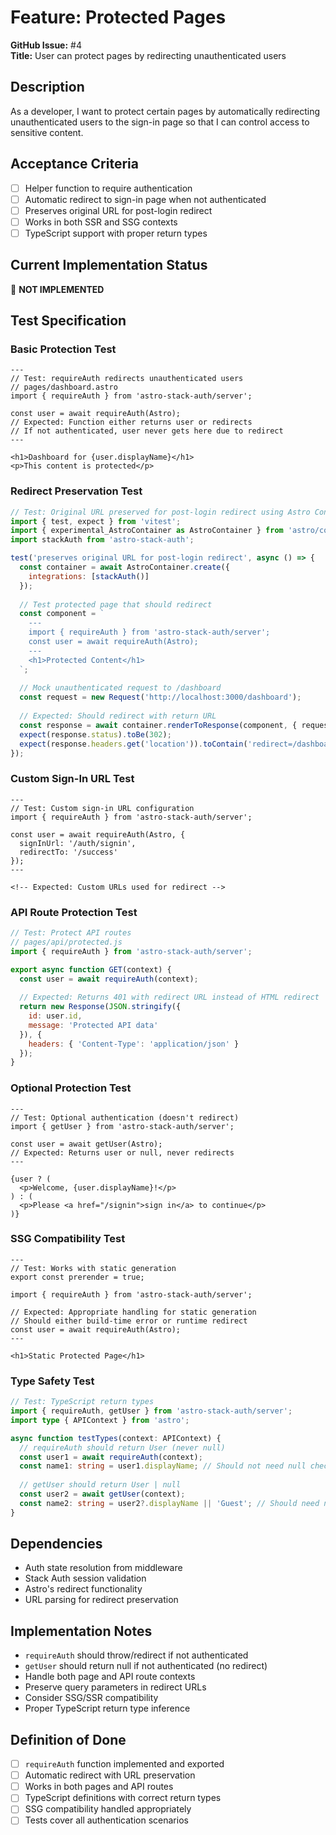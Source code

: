 # Feature: Protected Pages

**GitHub Issue:** #4  
**Title:** User can protect pages by redirecting unauthenticated users

## Description

As a developer, I want to protect certain pages by automatically redirecting unauthenticated users to the sign-in page so that I can control access to sensitive content.

## Acceptance Criteria

- [ ] Helper function to require authentication
- [ ] Automatic redirect to sign-in page when not authenticated
- [ ] Preserves original URL for post-login redirect
- [ ] Works in both SSR and SSG contexts
- [ ] TypeScript support with proper return types

## Current Implementation Status

🔴 **NOT IMPLEMENTED**

## Test Specification

### Basic Protection Test

```astro
---
// Test: requireAuth redirects unauthenticated users
// pages/dashboard.astro
import { requireAuth } from 'astro-stack-auth/server';

const user = await requireAuth(Astro);
// Expected: Function either returns user or redirects
// If not authenticated, user never gets here due to redirect
---

<h1>Dashboard for {user.displayName}</h1>
<p>This content is protected</p>
```

### Redirect Preservation Test

```javascript
// Test: Original URL preserved for post-login redirect using Astro Container
import { test, expect } from 'vitest';
import { experimental_AstroContainer as AstroContainer } from 'astro/container';
import stackAuth from 'astro-stack-auth';

test('preserves original URL for post-login redirect', async () => {
  const container = await AstroContainer.create({
    integrations: [stackAuth()]
  });
  
  // Test protected page that should redirect
  const component = `
    ---
    import { requireAuth } from 'astro-stack-auth/server';
    const user = await requireAuth(Astro);
    ---
    <h1>Protected Content</h1>
  `;
  
  // Mock unauthenticated request to /dashboard
  const request = new Request('http://localhost:3000/dashboard');
  
  // Expected: Should redirect with return URL
  const response = await container.renderToResponse(component, { request });
  expect(response.status).toBe(302);
  expect(response.headers.get('location')).toContain('redirect=/dashboard');
});
```

### Custom Sign-In URL Test

```astro
---
// Test: Custom sign-in URL configuration
import { requireAuth } from 'astro-stack-auth/server';

const user = await requireAuth(Astro, {
  signInUrl: '/auth/signin',
  redirectTo: '/success'
});
---

<!-- Expected: Custom URLs used for redirect -->
```

### API Route Protection Test

```javascript
// Test: Protect API routes
// pages/api/protected.js
import { requireAuth } from 'astro-stack-auth/server';

export async function GET(context) {
  const user = await requireAuth(context);
  
  // Expected: Returns 401 with redirect URL instead of HTML redirect
  return new Response(JSON.stringify({
    id: user.id,
    message: 'Protected API data'
  }), {
    headers: { 'Content-Type': 'application/json' }
  });
}
```

### Optional Protection Test

```astro
---
// Test: Optional authentication (doesn't redirect)
import { getUser } from 'astro-stack-auth/server';

const user = await getUser(Astro);
// Expected: Returns user or null, never redirects
---

{user ? (
  <p>Welcome, {user.displayName}!</p>
) : (
  <p>Please <a href="/signin">sign in</a> to continue</p>
)}
```

### SSG Compatibility Test

```astro
---
// Test: Works with static generation
export const prerender = true;

import { requireAuth } from 'astro-stack-auth/server';

// Expected: Appropriate handling for static generation
// Should either build-time error or runtime redirect
const user = await requireAuth(Astro);
---

<h1>Static Protected Page</h1>
```

### Type Safety Test

```typescript
// Test: TypeScript return types
import { requireAuth, getUser } from 'astro-stack-auth/server';
import type { APIContext } from 'astro';

async function testTypes(context: APIContext) {
  // requireAuth should return User (never null)
  const user1 = await requireAuth(context);
  const name1: string = user1.displayName; // Should not need null check
  
  // getUser should return User | null
  const user2 = await getUser(context);
  const name2: string = user2?.displayName || 'Guest'; // Should need null check
}
```

## Dependencies

- Auth state resolution from middleware
- Stack Auth session validation
- Astro's redirect functionality
- URL parsing for redirect preservation

## Implementation Notes

- `requireAuth` should throw/redirect if not authenticated
- `getUser` should return null if not authenticated (no redirect)
- Handle both page and API route contexts
- Preserve query parameters in redirect URLs
- Consider SSG/SSR compatibility
- Proper TypeScript return type inference

## Definition of Done

- [ ] `requireAuth` function implemented and exported
- [ ] Automatic redirect with URL preservation
- [ ] Works in both pages and API routes
- [ ] TypeScript definitions with correct return types
- [ ] SSG compatibility handled appropriately
- [ ] Tests cover all authentication scenarios